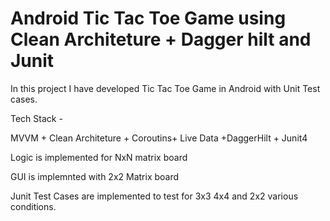 # Android Tic Tac Toe Game using Clean Architeture + Dagger hilt and Junit
In this project I have developed Tic Tac Toe Game in Android with Unit Test cases.

Tech Stack - 

MVVM + Clean Architeture + Coroutins+ Live Data +DaggerHilt + Junit4 


Logic is implemented for NxN matrix board


GUI is implemnted with 2x2 Matrix board


Junit Test Cases are implemented to test for 3x3 4x4 and 2x2 various conditions.


